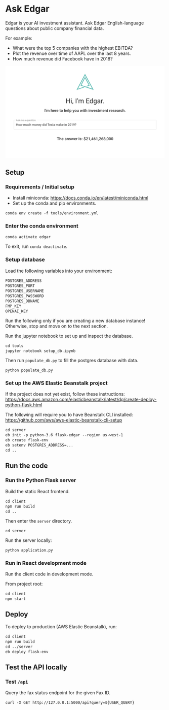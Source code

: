 # Ask Edgar

Edgar is your AI investment assistant.
Ask Edgar English-language questions about public company financial data.

For example:
- What were the top 5 companies with the highest EBITDA?
- Plot the revenue over time of AAPL over the last 8 years.
- How much revenue did Facebook have in 2018?

![screenshot](https://github.com/asta-li/edgar/blob/main/screenshot.png?raw=true)

## Setup

### Requirements / Initial setup
- Install miniconda: https://docs.conda.io/en/latest/miniconda.html
- Set up the conda and pip environments.
```
conda env create -f tools/environment.yml
```

### Enter the conda environment
```
conda activate edgar
```
To exit, run `conda deactivate`.


### Setup database
Load the following variables into your environment:
```
POSTGRES_ADDRESS
POSTGRES_PORT
POSTGRES_USERNAME
POSTGRES_PASSWORD
POSTGRES_DBNAME
FMP_KEY
OPENAI_KEY
```
Run the following only if you are creating a new database instance! Otherwise, stop and move on to the next section.

Run the jupyter notebook to set up and inspect the database.
```
cd tools
jupyter notebook setup_db.ipynb
```
Then run `populate_db.py` to fill the postgres database with data.
```
python populate_db.py
```

### Set up the AWS Elastic Beanstalk project
If the project does not yet exist, follow these instructions:
https://docs.aws.amazon.com/elasticbeanstalk/latest/dg/create-deploy-python-flask.html

The following will require you to have Beanstalk CLI installed:
https://github.com/aws/aws-elastic-beanstalk-cli-setup

```
cd server
eb init -p python-3.6 flask-edgar --region us-west-1
eb create flask-env
eb setenv POSTGRES_ADDRESS=...
cd ..
```

## Run the code

### Run the Python Flask server
Build the static React frontend.
```
cd client
npm run build
cd ..
```
Then enter the `server` directory.
```
cd server
```
Run the server locally:
```
python application.py
```

### Run in React development mode
Run the client code in development mode.

From project root:
```
cd client
npm start
```

## Deploy

To deploy to production (AWS Elastic Beanstalk), run:
```
cd client
npm run build
cd ../server
eb deploy flask-env
```

## Test the API locally

### Test `/api`

Query the fax status endpoint for the given Fax ID.
```
curl -X GET http://127.0.0.1:5000/api?query=${USER_QUERY}
```
